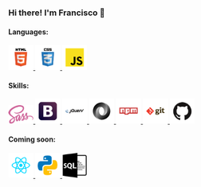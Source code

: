 ### Hi there! I'm Francisco 👋

<h4>Languages:</h4>
<a href="https://www.w3schools.com/html/default.asp">
  <img src="logos/html.svg" alt="img-html" width="50" />
</a>
<a href="https://www.w3schools.com/css/default.asp">
  <img src="logos/css.svg" alt="img-css" width="50" title="CSS" />
</a>
<a href="https://www.w3schools.com/js/default.asp">
  <img src="logos/javascript.svg" alt="img-javascript" width="50" title="JavaScript" />
</a>

<h4>Skills:</h4>
<a href="https://sass-lang.com/">
  <img src="logos/sass.svg" alt="img-sass" width="50" title="Sass" />
</a>
<a href="https://getbootstrap.com/">
  <img src="logos/boostrap.svg" alt="img-bootstrap" width="50" title="Bootstrap" />
</a>
<a href="https://jquery.com/">
  <img src="logos/jquery.svg" alt="img-jquery" width="50" title="jQuery" />
</a>
<a href="https://www.w3schools.com/js/js_json_intro.asp">
  <img src="logos/json.svg" alt="img-json" width="50" title="JSON" />
</a>
<a href="https://www.npmjs.com/">
  <img src="logos/npm.svg" alt="img-npm" width="50" title="npm" />
</a>
<a href="https://git-scm.com/">
  <img src="logos/git.svg" alt="img-git" width="50" title="Git" />
</a>
<a href="https://github.com/">
  <img src="logos/github.svg" alt="img-github" width="50" title="GitHub" />
</a>

<h4>Coming soon:</h4>
<a href="https://reactjs.org/">
  <img src="logos/react.svg" alt="img-react" width="50" title="React" />
</a>
<a href="https://www.python.org/">
  <img src="logos/python.svg" alt="img-python" width="50" title="Python" />
</a>
<a href="https://www.w3schools.com/sql/default.asp">
  <img src="logos/sql.svg" alt="img-sql" width="50" title="SQL" />
</a>

<!--
**franRappazzini/franRappazzini** is a ✨ _special_ ✨ repository because its `README.md` (this file) appears on your GitHub profile.

Here are some ideas to get you started:

- 🔭 I’m currently working on ...
- 🌱 I’m currently learning ...
- 👯 I’m looking to collaborate on ...
- 🤔 I’m looking for help with ...
- 💬 Ask me about ...
- 📫 How to reach me: ...
- 😄 Pronouns: ...
- ⚡ Fun fact: ...
-->
